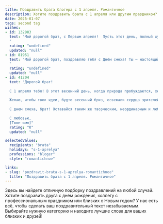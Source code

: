 ```yaml
---
title: Поздравить брата блогера с 1 апреля. Романтичное
description: Хотите поздравить брата с 1 апреля или другим праздником? Наш ИИ создаст незабываемое поздравление, а вы обязательно выделитесь среди других.  
date: 2025-01-07
tags: second tag
wishes:
- id: 132883
  text: "Мой дорогой брат, с Первым апреля!  Пусть этот день, полный шуток и неожиданностей, станет началом чего-то прекрасного и светлого, как твои таланты блогера.  Пусть твоя жизнь будет наполнена яркими красками, вдохновением и любовью, как самые лучшие твои посты. Я бесконечно горжусь тобой и желаю тебе всего самого чудесного!
  "
  rating: "undefined"
  updated: "null"
- id: 81951
  text: "Мой дорогой брат, поздравляю тебя с Днём смеха! Ты – настоящий мастер слова, твоим блогам нет равных! Хочу пожелать тебе, чтобы в этом апрельском вихре ты всегда оставался верен себе, своему стилю и своему голосу. Пусть твоя яркая индивидуальность и невероятная харизма продолжают вдохновлять всех вокруг! Счастья тебе и вечной весны в душе! 💖
  "
  rating: "undefined"
  updated: "null"
- id: 41204
  text: "Дорогой брат!
  
  С 1 апреля тебя! В этот весенний день, когда природа пробуждается, хочется пожелать тебе море вдохновения и океан удачи в твоем блестящем блогерском пути. Пусть каждый твой пост будет как волшебный цветок — ярким, необычным и дарящим людям радость.
  
  Желаю, чтобы твои идеи, будто весенний бриз, освежали сердца зрителей, а твои увлекательные истории всегда находили отклик. Пусть смех и положительные эмоции окружают тебя, словно солнечные лучи, а тревоги и заботы улетают далеко, как неудачные шутки.
  
  С днем смеха, брат! Оставайся таким же творческим, неординарным и любимым блогером. Ты — настоящий артист, и я горжусь тобой!
  
  С любовью,
  [Твое имя]"
  rating: "0"
  updated: "null"

selectedValues:
  recipients: "brata"
  holidays: "s-1-aprelya"
  professions: "bloger"
  style: "romantichnoe"

links:
- slug: "pozdravit-brata-s-1-aprelya-romantichnoe"
  title: "Поздравить брата с 1 апреля. Романтичное"
---
```


Здесь вы найдете отличную подборку поздравлений на любой случай. 
Хотите поздравить друга с днём рождения, коллегу с профессиональным праздником или близких с Новым годом? У нас есть всё, чтобы сделать ваш поздравительный текст незабываемым. Выбирайте нужную категорию и находите лучшие слова для ваших близких и друзей!

